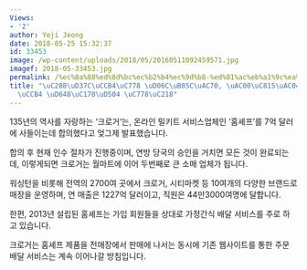 ```yaml
---
Views:
- '2'
author: Yeji Jeong
date: 2018-05-25 15:32:37
id: 33453
image: /wp-content/uploads/2018/05/20160511092459571.jpg
imagef: 2018-05-33453.jpg
permalink: /%ec%8a%88%ed%8d%bc%ec%b2%b4%ec%9d%b8-%ed%81%ac%eb%a1%9c%ea%b1%b0-%ea%b0%80%ec%a0%95%ea%b0%84%ec%8b%9d%ec%97%85%ec%b2%b4-%ed%99%88%ec%85%b0%ed%94%84-%ec%9d%b8%ec%88%98/
title: "\uC288\uD37C\uCCB4\uC778 \uD06C\uB85C\uAC70, \uAC00\uC815\uAC04\uC2DD\uC5C5\
  \uCCB4 \uD648\uC170\uD504 \uC778\uC218"
---
```


135년의 역사를 자랑하는 ‘크로거’는, 온라인 밀키트 서비스업체인 ‘홈셰프’를 7억 달러에 사들이는데 합의했다고 엊그제 발표했습니다.

합의 후 현재 인수 절차가 진행중이며, 연방 당국의 승인을 거치면 모든 것이 완료되는데, 이렇게되면 크로거는 월마트에 이어 두번째로 큰 소매 업체가 됩니다.

워싱턴을 비롯해 전역의 2700여 곳에서 크로거, 시티마켓 등 10여개의 다양한 브랜드로 매장을 운영하며, 연 매출은 1227억 달러이고, 직원은 44만3000여명에 달합니다.

한편, 2013년 설립된 홈셰프는 가입 회원들을 상대로 가정간식 배달 서비스를 주로 하고 있습니다.

크로거는 홈셰프 제품을 전매장에서 판매에 나서는 동시에 기존 웹사이트를 통한 주문 배달 서비스는 계속 이어나갈 방침입니다.